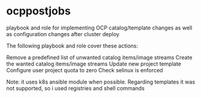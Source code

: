 # ocppostjobs
playbook and role for implementing OCP catalog/template changes as well as configuration changes after cluster deploy

The following playbook and role cover these actions:

Remove a predefined list of unwanted catalog items/image streams
Create the wanted catalog items/image streams
Update new project template
Configure user project quota to zero
Check selinux is enforced


Note: it uses k8s ansible module when possible.  Regarding templates it was not supported, so i used registries and shell commands
